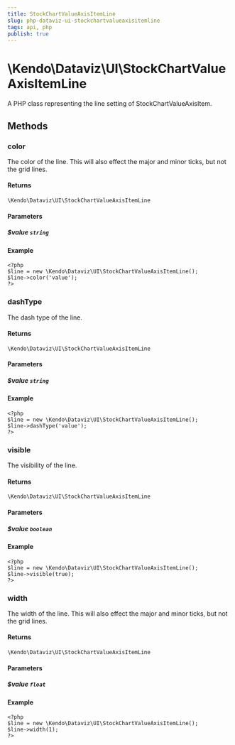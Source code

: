```yaml
---
title: StockChartValueAxisItemLine
slug: php-dataviz-ui-stockchartvalueaxisitemline
tags: api, php
publish: true
---
```


# \Kendo\Dataviz\UI\StockChartValueAxisItemLine

A PHP class representing the line setting of StockChartValueAxisItem.


## Methods

### color
The color of the line. This will also effect the major and minor ticks, but
not the grid lines.

#### Returns
`\Kendo\Dataviz\UI\StockChartValueAxisItemLine`

#### Parameters

##### $value `string`



#### Example 
    <?php
    $line = new \Kendo\Dataviz\UI\StockChartValueAxisItemLine();
    $line->color('value');
    ?>

### dashType
The dash type of the line.

#### Returns
`\Kendo\Dataviz\UI\StockChartValueAxisItemLine`

#### Parameters

##### $value `string`



#### Example 
    <?php
    $line = new \Kendo\Dataviz\UI\StockChartValueAxisItemLine();
    $line->dashType('value');
    ?>

### visible
The visibility of the line.

#### Returns
`\Kendo\Dataviz\UI\StockChartValueAxisItemLine`

#### Parameters

##### $value `boolean`



#### Example 
    <?php
    $line = new \Kendo\Dataviz\UI\StockChartValueAxisItemLine();
    $line->visible(true);
    ?>

### width
The width of the line. This will also effect the major and minor ticks, but
not the grid lines.

#### Returns
`\Kendo\Dataviz\UI\StockChartValueAxisItemLine`

#### Parameters

##### $value `float`



#### Example 
    <?php
    $line = new \Kendo\Dataviz\UI\StockChartValueAxisItemLine();
    $line->width(1);
    ?>

